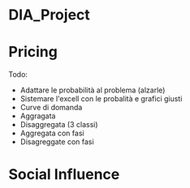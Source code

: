 # DIA_Project

# Pricing

Todo:
- Adattare le probabilità al problema (alzarle)
- Sistemare l'excell con le probalità e grafici giusti 
- Curve di domanda
- Aggragata
- Disaggregata (3 classi)
- Aggregata con fasi 
- Disagreggate con fasi

# Social Influence
